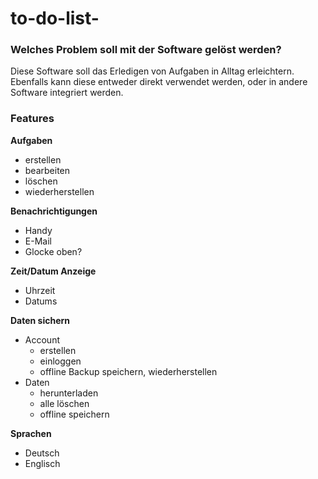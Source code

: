 # to-do-list-

### Welches Problem soll mit der Software gelöst werden?
Diese Software soll das Erledigen von Aufgaben in Alltag erleichtern.
Ebenfalls kann diese entweder direkt verwendet werden, oder in andere Software integriert werden.

### Features
**Aufgaben**
- erstellen
- bearbeiten
- löschen
- wiederherstellen

**Benachrichtigungen**
- Handy
- E-Mail
- Glocke oben?

**Zeit/Datum Anzeige**
- Uhrzeit
- Datums

**Daten sichern**
- Account
  - erstellen
  - einloggen
  - offline Backup speichern, wiederherstellen
- Daten
  - herunterladen
  - alle löschen
  - offline speichern

**Sprachen**
- Deutsch
- Englisch

